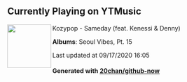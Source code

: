 ## Currently Playing on YTMusic

[<img align="left" width="100" src="https://lh3.googleusercontent.com/avjWGTL1OGOGS_trKaK4eVIiAr0AoDY1jIeMfAIiJOlPZt_WrH0sJ9bOOao0Zd27V10U0DxzeHuxP9KdYQ">](https://music.youtube.com/channel/UCplz2-MIs6JXPWPziEWaO5g)

Kozypop - Sameday (feat. Kenessi & Denny)

**Albums**: Seoul Vibes, Pt. 15

Last updated at 09/17/2020 16:05

#### Generated with [20chan/github-now](https://github.com/20chan/github-now)


<!--
**20chan/20chan** is a ✨ _special_ ✨ repository because its `README.md` (this file) appears on your GitHub profile.

Here are some ideas to get you started:

- 🔭 I’m currently working on ...
- 🌱 I’m currently learning ...
- 👯 I’m looking to collaborate on ...
- 🤔 I’m looking for help with ...
- 💬 Ask me about ...
- 📫 How to reach me: ...
- 😄 Pronouns: ...
- ⚡ Fun fact: ...
-->
